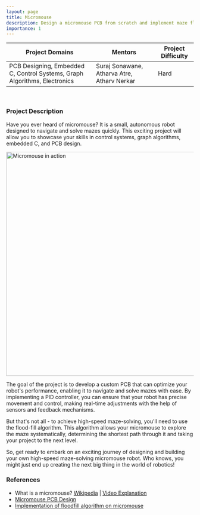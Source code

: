 ```yaml
---
layout: page
title: Micromouse
description: Design a micromouse PCB from scratch and implement maze floodfill algorithms on it!
importance: 1
---
```


| Project Domains                                                           | Mentors                                     | Project Difficulty |
|---------------------------------------------------------------------------|---------------------------------------------|--------------------|
| PCB Designing, Embedded C, Control Systems, Graph Algorithms, Electronics | Suraj Sonawane, Atharva Atre, Atharv Nerkar | Hard               |

<br>

### Project Description

Have you ever heard of micromouse? It is a small, autonomous robot designed to navigate and solve mazes quickly. This exciting project will allow you to showcase your skills in control systems, graph algorithms, embedded C, and PCB design.

<img src="/assets/img/micromouse.gif" alt="Micromouse in action" width="600">

The goal of the project is to develop a custom PCB that can optimize your robot's performance, enabling it to navigate and solve mazes with ease. By implementing a PID controller, you can ensure that your robot has precise movement and control, making real-time adjustments with the help of sensors and feedback mechanisms.

But that's not all - to achieve high-speed maze-solving, you'll need to use the flood-fill algorithm. This algorithm allows your micromouse to explore the maze systematically, determining the shortest path through it and taking your project to the next level.

So, get ready to embark on an exciting journey of designing and building your own high-speed maze-solving micromouse robot. Who knows, you might just end up creating the next big thing in the world of robotics!

### References

- What is a micromouse? [Wikipedia](https://en.wikipedia.org/wiki/Micromouse) \| [Video Explanation](https://youtu.be/ZMQbHMgK2rw?si=RxHKATjFtHNTBpav)
- [Micromouse PCB Design](https://github.com/gautam-dev-maker/mushak)
- [Implementation of floodfill algorithm on micromouse](https://youtu.be/GoJ-K7gniFI?si=XqS9p4tVykANKBLw)

